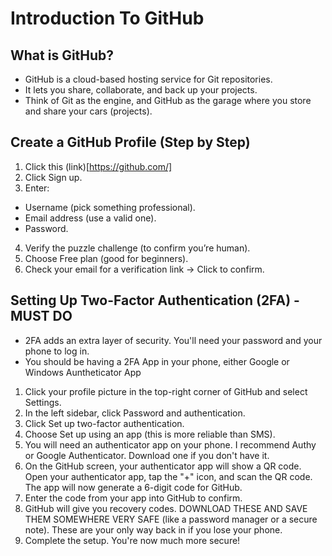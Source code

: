 # Introduction To GitHub

## What is GitHub?
- GitHub is a cloud-based hosting service for Git repositories.
- It lets you share, collaborate, and back up your projects.
- Think of Git as the engine, and GitHub as the garage where you store and share your cars (projects).

## Create a GitHub Profile (Step by Step)
1) Click this (link)[https://github.com/]
2) Click Sign up.
3) Enter:
- Username (pick something professional).
- Email address (use a valid one).
- Password.
4) Verify the puzzle challenge (to confirm you’re human).
5) Choose Free plan (good for beginners).
6) Check your email for a verification link → Click to confirm.

## Setting Up Two-Factor Authentication (2FA) - MUST DO
- 2FA adds an extra layer of security. You'll need your password and your phone to log in.
- You should be having a 2FA App in your phone, either Google or Windows Auntheticator App

1) Click your profile picture in the top-right corner of GitHub and select Settings.
2) In the left sidebar, click Password and authentication.
3) Click Set up two-factor authentication.
4) Choose Set up using an app (this is more reliable than SMS).
5) You will need an authenticator app on your phone. I recommend Authy or Google Authenticator. Download one if you don't have it.
6) On the GitHub screen, your authenticator app will show a QR code. Open your authenticator app, tap the "+" icon, and scan the QR code. The app will now generate a 6-digit code for GitHub.
7) Enter the code from your app into GitHub to confirm.
8) GitHub will give you recovery codes. DOWNLOAD THESE AND SAVE THEM SOMEWHERE VERY SAFE (like a password manager or a secure note). These are your only way back in if you lose your phone.
9) Complete the setup. You're now much more secure!